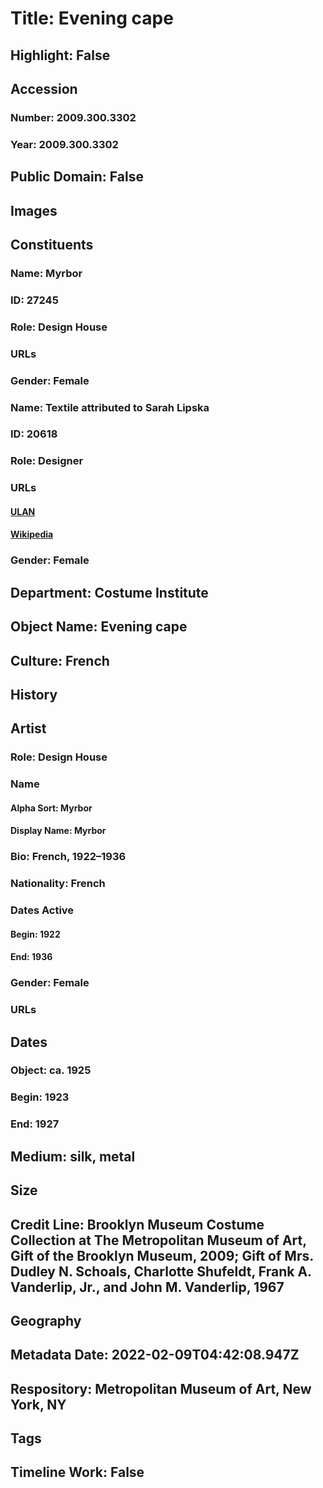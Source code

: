 # Title: Evening cape
## Highlight: False
## Accession
### Number: 2009.300.3302
### Year: 2009.300.3302
## Public Domain: False
## Images
## Constituents
### Name: Myrbor
### ID: 27245
### Role: Design House
### URLs
### Gender: Female
### Name: Textile attributed to Sarah Lipska
### ID: 20618
### Role: Designer
### URLs
#### [ULAN](http://vocab.getty.edu/page/ulan/500524684)
#### [Wikipedia](https://www.wikidata.org/wiki/Q3473380)
### Gender: Female
## Department: Costume Institute
## Object Name: Evening cape
## Culture: French
## History
## Artist
### Role: Design House
### Name
#### Alpha Sort: Myrbor
#### Display Name: Myrbor
### Bio: French, 1922–1936
### Nationality: French
### Dates Active
#### Begin: 1922
#### End: 1936
### Gender: Female
### URLs
## Dates
### Object: ca. 1925
### Begin: 1923
### End: 1927
## Medium: silk, metal
## Size
## Credit Line: Brooklyn Museum Costume Collection at The Metropolitan Museum of Art, Gift of the Brooklyn Museum, 2009; Gift of Mrs. Dudley N. Schoals, Charlotte Shufeldt, Frank A. Vanderlip, Jr., and John M. Vanderlip, 1967
## Geography
## Metadata Date: 2022-02-09T04:42:08.947Z
## Respository: Metropolitan Museum of Art, New York, NY
## Tags
## Timeline Work: False
